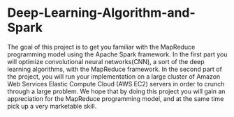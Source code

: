 # Deep-Learning-Algorithm-and-Spark
The goal of this project is to get you familiar with the MapReduce programming model using the Apache Spark framework. In the first part you will optimize convolutional neural networks(CNN), a sort of the deep learning algorithms, with the MapReduce framework. In the second part of the project, you will run your implementation on a large cluster of Amazon Web Services Elastic Compute Cloud (AWS EC2) servers in order to crunch through a large problem. We hope that by doing this project you will gain an appreciation for the MapReduce programming model, and at the same time pick up a very marketable skill.
